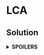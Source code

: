 # LCA
## Solution
<details>
<summary><b>SPOILERS</b></summary>

![image](https://github.com/user-attachments/assets/c29e83da-dd62-413d-bb4a-8ab5084a9635)

</details>
